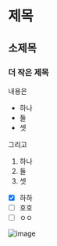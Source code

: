 # 제목
## 소제목
### 더 작은 제목

내용은
- 하나
- 둘
- 셋

그리고
1. 하나
2. 둘
3. 셋

- [x] 하하
- [ ] 호호
- [ ] ㅇㅇ

![image](https://github.com/user-attachments/assets/96cbc6be-10f9-4694-a757-c7d08bb452bc)

